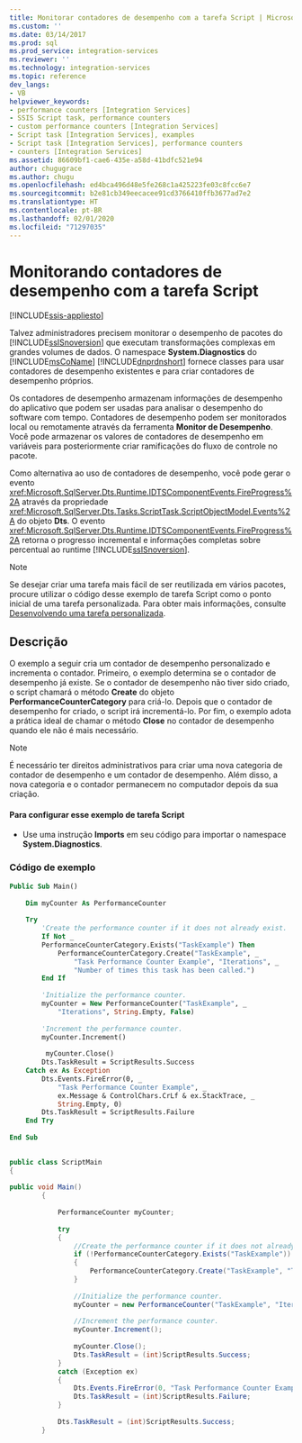 ```yaml
---
title: Monitorar contadores de desempenho com a tarefa Script | Microsoft Docs
ms.custom: ''
ms.date: 03/14/2017
ms.prod: sql
ms.prod_service: integration-services
ms.reviewer: ''
ms.technology: integration-services
ms.topic: reference
dev_langs:
- VB
helpviewer_keywords:
- performance counters [Integration Services]
- SSIS Script task, performance counters
- custom performance counters [Integration Services]
- Script task [Integration Services], examples
- Script task [Integration Services], performance counters
- counters [Integration Services]
ms.assetid: 86609bf1-cae6-435e-a58d-41bdfc521e94
author: chugugrace
ms.author: chugu
ms.openlocfilehash: ed4bca496d48e5fe268c1a425223fe03c8fcc6e7
ms.sourcegitcommit: b2e81cb349eecacee91cd3766410ffb3677ad7e2
ms.translationtype: HT
ms.contentlocale: pt-BR
ms.lasthandoff: 02/01/2020
ms.locfileid: "71297035"
---
```

# <a name="monitoring-performance-counters-with-the-script-task"></a>Monitorando contadores de desempenho com a tarefa Script

[!INCLUDE[ssis-appliesto](../../includes/ssis-appliesto-ssvrpluslinux-asdb-asdw-xxx.md)]


  Talvez administradores precisem monitorar o desempenho de pacotes do [!INCLUDE[ssISnoversion](../../includes/ssisnoversion-md.md)] que executam transformações complexas em grandes volumes de dados. O namespace **System.Diagnostics** do [!INCLUDE[msCoName](../../includes/msconame-md.md)] [!INCLUDE[dnprdnshort](../../includes/dnprdnshort-md.md)] fornece classes para usar contadores de desempenho existentes e para criar contadores de desempenho próprios.  
  
 Os contadores de desempenho armazenam informações de desempenho do aplicativo que podem ser usadas para analisar o desempenho do software com tempo. Contadores de desempenho podem ser monitorados local ou remotamente através da ferramenta **Monitor de Desempenho**. Você pode armazenar os valores de contadores de desempenho em variáveis para posteriormente criar ramificações do fluxo de controle no pacote.  
  
 Como alternativa ao uso de contadores de desempenho, você pode gerar o evento <xref:Microsoft.SqlServer.Dts.Runtime.IDTSComponentEvents.FireProgress%2A> através da propriedade <xref:Microsoft.SqlServer.Dts.Tasks.ScriptTask.ScriptObjectModel.Events%2A> do objeto **Dts**. O evento <xref:Microsoft.SqlServer.Dts.Runtime.IDTSComponentEvents.FireProgress%2A> retorna o progresso incremental e informações completas sobre percentual ao runtime [!INCLUDE[ssISnoversion](../../includes/ssisnoversion-md.md)].  
  
> [!NOTE]  
>  Se desejar criar uma tarefa mais fácil de ser reutilizada em vários pacotes, procure utilizar o código desse exemplo de tarefa Script como o ponto inicial de uma tarefa personalizada. Para obter mais informações, consulte [Desenvolvendo uma tarefa personalizada](../../integration-services/extending-packages-custom-objects/task/developing-a-custom-task.md).  
  
## <a name="description"></a>Descrição  
 O exemplo a seguir cria um contador de desempenho personalizado e incrementa o contador. Primeiro, o exemplo determina se o contador de desempenho já existe. Se o contador de desempenho não tiver sido criado, o script chamará o método **Create** do objeto **PerformanceCounterCategory** para criá-lo. Depois que o contador de desempenho for criado, o script irá incrementá-lo. Por fim, o exemplo adota a prática ideal de chamar o método **Close** no contador de desempenho quando ele não é mais necessário.  
  
> [!NOTE]  
>  É necessário ter direitos administrativos para criar uma nova categoria de contador de desempenho e um contador de desempenho. Além disso, a nova categoria e o contador permanecem no computador depois da sua criação.  
  
#### <a name="to-configure-this-script-task-example"></a>Para configurar esse exemplo de tarefa Script  
  
-   Use uma instrução **Imports** em seu código para importar o namespace **System.Diagnostics**.  
  
### <a name="example-code"></a>Código de exemplo  
  
```vb  
Public Sub Main()  
  
    Dim myCounter As PerformanceCounter  
  
    Try  
        'Create the performance counter if it does not already exist.  
        If Not _  
        PerformanceCounterCategory.Exists("TaskExample") Then  
            PerformanceCounterCategory.Create("TaskExample", _  
                "Task Performance Counter Example", "Iterations", _  
                "Number of times this task has been called.")  
        End If  
  
        'Initialize the performance counter.  
        myCounter = New PerformanceCounter("TaskExample", _  
            "Iterations", String.Empty, False)  
  
        'Increment the performance counter.  
        myCounter.Increment()  
  
         myCounter.Close()  
        Dts.TaskResult = ScriptResults.Success  
    Catch ex As Exception  
        Dts.Events.FireError(0, _  
            "Task Performance Counter Example", _  
            ex.Message & ControlChars.CrLf & ex.StackTrace, _  
            String.Empty, 0)  
        Dts.TaskResult = ScriptResults.Failure  
    End Try  
  
End Sub  
```  
  
```csharp  
  
public class ScriptMain  
{  
  
public void Main()  
        {  
  
            PerformanceCounter myCounter;  
  
            try  
            {  
                //Create the performance counter if it does not already exist.  
                if (!PerformanceCounterCategory.Exists("TaskExample"))  
                {  
                    PerformanceCounterCategory.Create("TaskExample", "Task Performance Counter Example", "Iterations", "Number of times this task has been called.");  
                }  
  
                //Initialize the performance counter.  
                myCounter = new PerformanceCounter("TaskExample", "Iterations", String.Empty, false);  
  
                //Increment the performance counter.  
                myCounter.Increment();  
  
                myCounter.Close();  
                Dts.TaskResult = (int)ScriptResults.Success;  
            }  
            catch (Exception ex)  
            {  
                Dts.Events.FireError(0, "Task Performance Counter Example", ex.Message + "\r" + ex.StackTrace, String.Empty, 0);  
                Dts.TaskResult = (int)ScriptResults.Failure;  
            }  
  
            Dts.TaskResult = (int)ScriptResults.Success;  
        }  
  
```  

